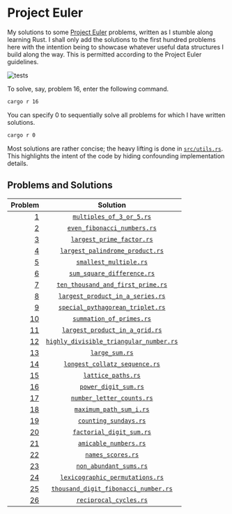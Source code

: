 # Project Euler
My solutions to some [Project Euler](https://projecteuler.net) problems, written as I stumble along learning Rust. I
shall only add the solutions to the first hundred problems here with the intention being to showcase whatever useful
data structures I build along the way. This is permitted according to the Project Euler guidelines.

![tests](https://github.com/tfpf/project-euler/actions/workflows/tests.yml/badge.svg)

To solve, say, problem 16, enter the following command.

```sh
cargo r 16
```

You can specify 0 to sequentially solve all problems for which I have written solutions.

```sh
cargo r 0
```

Most solutions are rather concise; the heavy lifting is done in [`src/utils.rs`](src/utils.rs). This highlights the
intent of the code by hiding confounding implementation details.

## Problems and Solutions
|Problem|Solution|
|-:|:-:|
|[1](https://projecteuler.net/problem=1)|[`multiples_of_3_or_5.rs`](src/solutions/multiples_of_3_or_5.rs)|
|[2](https://projecteuler.net/problem=2)|[`even_fibonacci_numbers.rs`](src/solutions/even_fibonacci_numbers.rs)|
|[3](https://projecteuler.net/problem=3)|[`largest_prime_factor.rs`](src/solutions/largest_prime_factor.rs)|
|[4](https://projecteuler.net/problem=4)|[`largest_palindrome_product.rs`](src/solutions/largest_palindrome_product.rs)|
|[5](https://projecteuler.net/problem=5)|[`smallest_multiple.rs`](src/solutions/smallest_multiple.rs)|
|[6](https://projecteuler.net/problem=6)|[`sum_square_difference.rs`](src/solutions/sum_square_difference.rs)|
|[7](https://projecteuler.net/problem=7)|[`ten_thousand_and_first_prime.rs`](src/solutions/ten_thousand_and_first_prime.rs)|
|[8](https://projecteuler.net/problem=8)|[`largest_product_in_a_series.rs`](src/solutions/largest_product_in_a_series.rs)|
|[9](https://projecteuler.net/problem=9)|[`special_pythagorean_triplet.rs`](src/solutions/special_pythagorean_triplet.rs)|
|[10](https://projecteuler.net/problem=10)|[`summation_of_primes.rs`](src/solutions/summation_of_primes.rs)|
|[11](https://projecteuler.net/problem=11)|[`largest_product_in_a_grid.rs`](src/solutions/largest_product_in_a_grid.rs)|
|[12](https://projecteuler.net/problem=12)|[`highly_divisible_triangular_number.rs`](src/solutions/highly_divisible_triangular_number.rs)|
|[13](https://projecteuler.net/problem=13)|[`large_sum.rs`](src/solutions/large_sum.rs)|
|[14](https://projecteuler.net/problem=14)|[`longest_collatz_sequence.rs`](src/solutions/longest_collatz_sequence.rs)|
|[15](https://projecteuler.net/problem=15)|[`lattice_paths.rs`](src/solutions/lattice_paths.rs)|
|[16](https://projecteuler.net/problem=16)|[`power_digit_sum.rs`](src/solutions/power_digit_sum.rs)|
|[17](https://projecteuler.net/problem=17)|[`number_letter_counts.rs`](src/solutions/number_letter_counts.rs)|
|[18](https://projecteuler.net/problem=18)|[`maximum_path_sum_i.rs`](src/solutions/maximum_path_sum_i.rs)|
|[19](https://projecteuler.net/problem=19)|[`counting_sundays.rs`](src/solutions/counting_sundays.rs)|
|[20](https://projecteuler.net/problem=20)|[`factorial_digit_sum.rs`](src/solutions/factorial_digit_sum.rs)|
|[21](https://projecteuler.net/problem=21)|[`amicable_numbers.rs`](src/solutions/amicable_numbers.rs)|
|[22](https://projecteuler.net/problem=22)|[`names_scores.rs`](src/solutions/names_scores.rs)|
|[23](https://projecteuler.net/problem=23)|[`non_abundant_sums.rs`](src/solutions/non_abundant_sums.rs)|
|[24](https://projecteuler.net/problem=24)|[`lexicographic_permutations.rs`](src/solutions/lexicographic_permutations.rs)|
|[25](https://projecteuler.net/problem=25)|[`thousand_digit_fibonacci_number.rs`](src/solutions/thousand_digit_fibonacci_number.rs)|
|[26](https://projecteuler.net/problem=26)|[`reciprocal_cycles.rs`](src/solutions/reciprocal_cycles.rs)|
